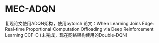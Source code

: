 # MEC-ADQN
复现论文使用ADQN架构，使用pytorch
论文：When Learning Joins Edge: Real-time Proportional Computation Offloading via Deep Reinforcement Learning
CCF-C
(未完成，现在网络架构使用的Double-DQN)
